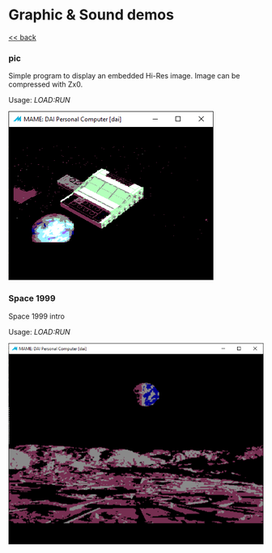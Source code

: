 # Graphic & Sound demos

[<< back](README.md)

### pic
Simple program to display an embedded Hi-Res image. Image can be compressed with Zx0.

Usage: _LOAD:RUN_

![screen](img06.png)

### Space 1999
Space 1999 intro

Usage: _LOAD:RUN_

![screen](img07.png)
